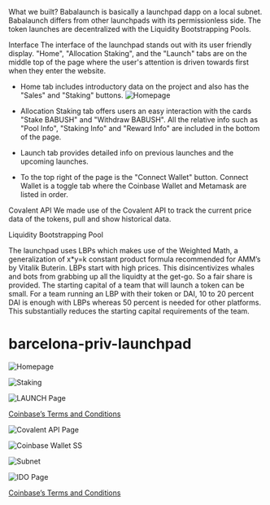 What we built? Babalaunch is basically a launchpad dapp on a local subnet. Babalaunch differs from other launchpads with its permissionless side. The token launches are decentralized with the Liquidity Bootstrapping Pools.

Interface 
The interface of the launchpad stands out with its user friendly display. "Home", "Allocation Staking", and the "Launch" tabs are on the middle top of the page where the user's attention is driven towards first when they enter the website.

- Home tab includes introductory data on the project and also has the "Sales" and "Staking" buttons.
![Homepage](https://raw.githubusercontent.com/izzetemredemir/barcelona-priv-launchpad/master/images/homepage.jpeg?token=GHSAT0AAAAAABSSUUU2CBTFUVUBMT2WBO2MYSJC22Q)

- Allocation Staking tab offers users an easy interaction with the cards "Stake BABUSH" and "Withdraw BABUSH". All the relative info such as "Pool Info", "Staking Info" and "Reward Info" are included in the bottom of the page.

- Launch tab provides detailed info on previous launches and the upcoming launches.

- To the top right of the page is the "Connect Wallet" button. Connect Wallet is a toggle tab where the Coinbase Wallet and Metamask are listed in order.

Covalent API We made use of the Covalent API to track the current price data of the tokens, pull and show historical data.

Liquidity Bootstrapping Pool

The launchpad uses LBPs which makes use of the Weighted Math, a generalization of x*y=k constant product formula recommended for AMM’s by Vitalik Buterin.
LBPs start with high prices. This disincentivizes whales and bots from grabbing up all the liquidty at the get-go. So a fair share is provided.
The starting capital of a team that will launch a token can be small. For a team running an LBP with their token or DAI, 10 to 20 percent DAI is enough with LBPs whereas 50 percent is needed for other platforms. This substantially reduces the starting capital requirements of the team.

# barcelona-priv-launchpad

![Homepage](https://raw.githubusercontent.com/izzetemredemir/barcelona-priv-launchpad/master/images/homepage.jpeg?token=GHSAT0AAAAAABSSUUU2CBTFUVUBMT2WBO2MYSJC22Q)

![Staking](https://raw.githubusercontent.com/izzetemredemir/barcelona-priv-launchpad/master/images/stake.jpeg?token=GHSAT0AAAAAABSSUUU3FONJH7Q423RS37O6YSJC35A)

![LAUNCH Page](https://raw.githubusercontent.com/izzetemredemir/barcelona-priv-launchpad/master/images/launchPage.jpeg?token=GHSAT0AAAAAABSSUUU3SQ56GTBBUEHFRGCGYSJC4MQ)

[Coinbase’s Terms and Conditions](https://docs.cloud.coinbase.com/wallet-sdk/docs/avalanche-2022)



![Covalent API Page](https://raw.githubusercontent.com/izzetemredemir/barcelona-priv-launchpad/master/images/Covalent.jpeg?token=GHSAT0AAAAAABSSUUU3L755EO4IPFCFIL7EYSJDBUA)


![Coinbase Wallet SS](https://raw.githubusercontent.com/izzetemredemir/barcelona-priv-launchpad/master/images/coinbaseWallet.jpeg?token=GHSAT0AAAAAABSSUUU3QCVJOFZRJCY2J2SUYSJDCLQ)


![Subnet](https://raw.githubusercontent.com/izzetemredemir/barcelona-priv-launchpad/master/images/subnet.jpg?token=GHSAT0AAAAAABSSUUU3PLU54IXJBGFI24CKYSJDEUA)

![IDO Page](https://raw.githubusercontent.com/izzetemredemir/barcelona-priv-launchpad/master/images/IDO%20page.jpeg?token=GHSAT0AAAAAABSSUUU35EAURGYMLH4MJ3RCYSJDFMQ)




[Coinbase’s Terms and Conditions](https://docs.cloud.coinbase.com/wallet-sdk/docs/avalanche-2022)

